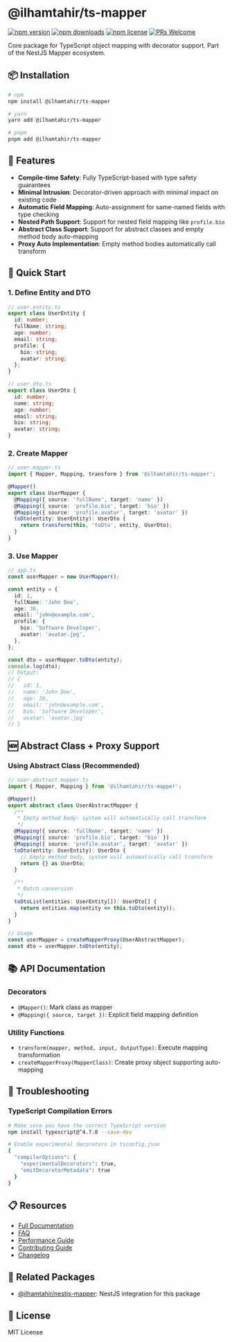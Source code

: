 # @ilhamtahir/ts-mapper

[![npm version](https://img.shields.io/npm/v/@ilhamtahir/ts-mapper.svg)](https://www.npmjs.com/package/@ilhamtahir/ts-mapper)
[![npm downloads](https://img.shields.io/npm/dm/@ilhamtahir/ts-mapper.svg)](https://www.npmjs.com/package/@ilhamtahir/ts-mapper)
[![npm license](https://img.shields.io/npm/l/@ilhamtahir/ts-mapper.svg)](https://www.npmjs.com/package/@ilhamtahir/ts-mapper)
[![PRs Welcome](https://img.shields.io/badge/PRs-welcome-brightgreen.svg)](https://github.com/ilhamtahir/nestjs-mapper/pulls)

Core package for TypeScript object mapping with decorator support. Part of the NestJS Mapper ecosystem.

## 📦 Installation

```bash
# npm
npm install @ilhamtahir/ts-mapper

# yarn
yarn add @ilhamtahir/ts-mapper

# pnpm
pnpm add @ilhamtahir/ts-mapper
```

## 🚀 Features

- **Compile-time Safety**: Fully TypeScript-based with type safety guarantees
- **Minimal Intrusion**: Decorator-driven approach with minimal impact on existing code
- **Automatic Field Mapping**: Auto-assignment for same-named fields with type checking
- **Nested Path Support**: Support for nested field mapping like `profile.bio`
- **Abstract Class Support**: Support for abstract classes and empty method body auto-mapping
- **Proxy Auto Implementation**: Empty method bodies automatically call transform

## 📖 Quick Start

### 1. Define Entity and DTO

```typescript
// user.entity.ts
export class UserEntity {
  id: number;
  fullName: string;
  age: number;
  email: string;
  profile: {
    bio: string;
    avatar: string;
  };
}

// user.dto.ts
export class UserDto {
  id: number;
  name: string;
  age: number;
  email: string;
  bio: string;
  avatar: string;
}
```

### 2. Create Mapper

```typescript
// user.mapper.ts
import { Mapper, Mapping, transform } from '@ilhamtahir/ts-mapper';

@Mapper()
export class UserMapper {
  @Mapping({ source: 'fullName', target: 'name' })
  @Mapping({ source: 'profile.bio', target: 'bio' })
  @Mapping({ source: 'profile.avatar', target: 'avatar' })
  toDto(entity: UserEntity): UserDto {
    return transform(this, 'toDto', entity, UserDto);
  }
}
```

### 3. Use Mapper

```typescript
// app.ts
const userMapper = new UserMapper();

const entity = {
  id: 1,
  fullName: 'John Doe',
  age: 30,
  email: 'john@example.com',
  profile: {
    bio: 'Software Developer',
    avatar: 'avatar.jpg',
  },
};

const dto = userMapper.toDto(entity);
console.log(dto);
// Output:
// {
//   id: 1,
//   name: 'John Doe',
//   age: 30,
//   email: 'john@example.com',
//   bio: 'Software Developer',
//   avatar: 'avatar.jpg'
// }
```

## 🆕 Abstract Class + Proxy Support

### Using Abstract Class (Recommended)

```typescript
// user-abstract.mapper.ts
import { Mapper, Mapping } from '@ilhamtahir/ts-mapper';

@Mapper()
export abstract class UserAbstractMapper {
  /**
   * Empty method body: system will automatically call transform
   */
  @Mapping({ source: 'fullName', target: 'name' })
  @Mapping({ source: 'profile.bio', target: 'bio' })
  @Mapping({ source: 'profile.avatar', target: 'avatar' })
  toDto(entity: UserEntity): UserDto {
    // Empty method body, system will automatically call transform
    return {} as UserDto;
  }

  /**
   * Batch conversion
   */
  toDtoList(entities: UserEntity[]): UserDto[] {
    return entities.map(entity => this.toDto(entity));
  }
}

// Usage
const userMapper = createMapperProxy(UserAbstractMapper);
const dto = userMapper.toDto(entity);
```

## 📚 API Documentation

### Decorators

- `@Mapper()`: Mark class as mapper
- `@Mapping({ source, target })`: Explicit field mapping definition

### Utility Functions

- `transform(mapper, method, input, OutputType)`: Execute mapping transformation
- `createMapperProxy(MapperClass)`: Create proxy object supporting auto-mapping

## 🔧 Troubleshooting

### TypeScript Compilation Errors

```bash
# Make sure you have the correct TypeScript version
npm install typescript@^4.7.0 --save-dev

# Enable experimental decorators in tsconfig.json
{
  "compilerOptions": {
    "experimentalDecorators": true,
    "emitDecoratorMetadata": true
  }
}
```

## 📋 Resources

- [Full Documentation](https://github.com/ilhamtahir/nestjs-mapper)
- [FAQ](https://github.com/ilhamtahir/nestjs-mapper/blob/main/FAQ.md)
- [Performance Guide](https://github.com/ilhamtahir/nestjs-mapper/blob/main/PERFORMANCE.md)
- [Contributing Guide](https://github.com/ilhamtahir/nestjs-mapper/blob/main/CONTRIBUTING.md)
- [Changelog](https://github.com/ilhamtahir/nestjs-mapper/blob/main/CHANGELOG.md)

## 🤝 Related Packages

- [@ilhamtahir/nestjs-mapper](https://www.npmjs.com/package/@ilhamtahir/nestjs-mapper): NestJS integration for this package

## 📄 License

MIT License
